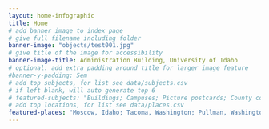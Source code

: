 ```yaml
---
layout: home-infographic
title: Home
# add banner image to index page 
# give full filename including folder
banner-image: "objects/test001.jpg"
# give title of the image for accessibility
banner-image-title: Administration Building, University of Idaho
# optional: add extra padding around title for larger image feature
#banner-y-padding: 5em
# add top subjects, for list see data/subjects.csv
# if left blank, will auto generate top 6
# featured-subjects: "Buildings; Campuses; Picture postcards; County courthouses; Farms; Schools"
# add top locations, for list see data/places.csv
featured-places: "Moscow, Idaho; Tacoma, Washington; Pullman, Washington; Spokane, Washington"
---
```


